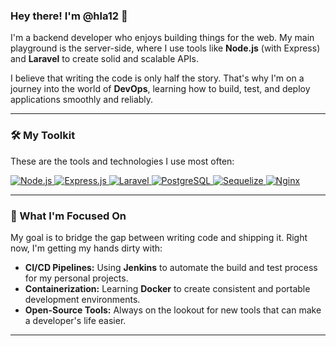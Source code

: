 ### Hey there! I'm @hla12 👋

I'm a backend developer who enjoys building things for the web. My main playground is the server-side, where I use tools like **Node.js** (with Express) and **Laravel** to create solid and scalable APIs.

I believe that writing the code is only half the story. That's why I'm on a journey into the world of **DevOps**, learning how to build, test, and deploy applications smoothly and reliably.

---

### 🛠️ My Toolkit

These are the tools and technologies I use most often:

<p align="left">
  <a href="https://nodejs.org" target="_blank" rel="noreferrer">
    <img src="https://img.shields.io/badge/Node.js-339933?style=for-the-badge&logo=node.js&logoColor=white" alt="Node.js"/>
  </a>
  <a href="https://expressjs.com" target="_blank" rel="noreferrer">
    <img src="https://img.shields.io/badge/Express-000000?style=for-the-badge&logo=express&logoColor=white" alt="Express.js"/>
  </a>
  <a href="https://laravel.com/" target="_blank" rel="noreferrer">
    <img src="https://img.shields.io/badge/Laravel-FF2D20?style=for-the-badge&logo=laravel&logoColor=white" alt="Laravel"/>
  </a>
  <a href="https://www.postgresql.org" target="_blank" rel="noreferrer">
    <img src="https://img.shields.io/badge/Postgres-4169E1?style=for-the-badge&logo=postgresql&logoColor=white" alt="PostgreSQL"/>
  </a>
  <a href="https://sequelize.org/" target="_blank" rel="noreferrer">
    <img src="https://img.shields.io/badge/Sequelize-52B0E7?style=for-the-badge&logo=sequelize&logoColor=white" alt="Sequelize"/>
  </a>
  <a href="https://www.nginx.com" target="_blank" rel="noreferrer">
    <img src="https://img.shields.io/badge/NGINX-009639?style=for-the-badge&logo=nginx&logoColor=white" alt="Nginx"/>
  </a>
</p>

---

### 🌱 What I'm Focused On

My goal is to bridge the gap between writing code and shipping it. Right now, I'm getting my hands dirty with:

-   **CI/CD Pipelines:** Using **Jenkins** to automate the build and test process for my personal projects.
-   **Containerization:** Learning **Docker** to create consistent and portable development environments.
-   **Open-Source Tools:** Always on the lookout for new tools that can make a developer's life easier.

---
